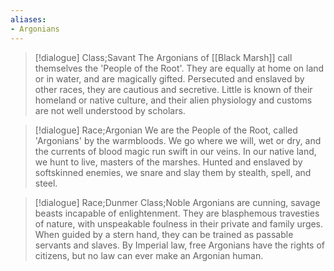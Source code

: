 ```yaml
---
aliases:
- Argonians
---
```


>[!dialogue] Class;Savant
>The Argonians of [[Black Marsh]] call themselves the 'People of the Root'. They are equally at home on land or in water, and are magically gifted. Persecuted and enslaved by other races, they are cautious and secretive. Little is known of their homeland or native culture, and their alien physiology and customs are not well understood by scholars.

>[!dialogue] Race;Argonian
>We are the People of the Root, called 'Argonians' by the warmbloods. We go where we will, wet or dry, and the currents of blood magic run swift in our veins. In our native land, we hunt to live, masters of the marshes. Hunted and enslaved by softskinned enemies, we snare and slay them by stealth, spell, and steel.

>[!dialogue] Race;Dunmer Class;Noble
>Argonians are cunning, savage beasts incapable of enlightenment. They are blasphemous travesties of nature, with unspeakable foulness in their private and family urges. When guided by a stern hand, they can be trained as passable servants and slaves. By Imperial law, free Argonians have the rights of citizens, but no law can ever make an Argonian human.